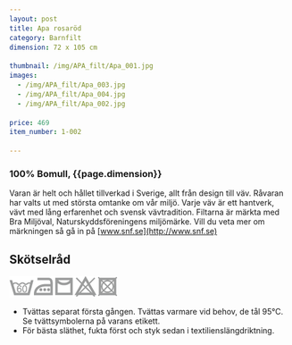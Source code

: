 ```yaml
---
layout: post
title: Apa rosaröd
category: Barnfilt
dimension: 72 x 105 cm

thumbnail: /img/APA_filt/Apa_001.jpg
images: 
  - /img/APA_filt/Apa_003.jpg
  - /img/APA_filt/Apa_004.jpg
  - /img/APA_filt/Apa_002.jpg

price: 469
item_number: 1-002

---
```


### 100% Bomull, {{page.dimension}}

Varan är helt och hållet tillverkad i Sverige, allt från design till väv. Råvaran har valts ut med största omtanke om vår miljö. Varje väv är ett hantverk, vävt med lång erfarenhet och svensk vävtradition.
Filtarna är märkta med Bra Miljöval, Naturskyddsföreningens miljömärke. Vill du veta mer om märkningen så gå in på [www.snf.se](http://www.snf.se)

## Skötselråd  

![tvättråd](/img/icons/caresymbols.png)
- Tvättas separat första gången. Tvättas varmare vid behov, de tål 95°C. Se tvättsymbolerna på varans etikett.
- För bästa släthet, fukta först och styk sedan i textilienslängdriktning.
